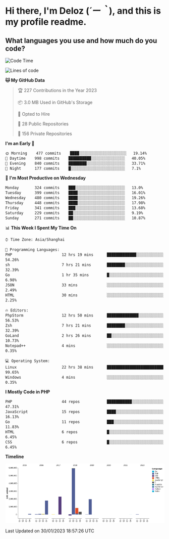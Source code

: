 # **Hi there, I'm Deloz (*´ー｀*), and this is my profile readme.**
<!--  [![Profile views](https://gpvc.arturio.dev/dank-del)](https://github.com/dank-del) -->
## **What languages you use and how much do you code?**

<!--START_SECTION:waka-->
![Code Time](http://img.shields.io/badge/Code%20Time-748%20hrs%2050%20mins-blue)

![Lines of code](https://img.shields.io/badge/From%20Hello%20World%20I%27ve%20Written-13%20Million%20lines%20of%20code-blue)

**🐱 My GitHub Data** 

> 🏆 227 Contributions in the Year 2023
 > 
> 📦 3.0 MB Used in GitHub's Storage 
 > 
> 💼 Opted to Hire
 > 
> 📜 28 Public Repositories 
 > 
> 🔑 156 Private Repositories  
 > 
**I'm an Early 🐤** 

```text
🌞 Morning    477 commits    ████░░░░░░░░░░░░░░░░░░░░░   19.14% 
🌆 Daytime    998 commits    ██████████░░░░░░░░░░░░░░░   40.05% 
🌃 Evening    840 commits    ████████░░░░░░░░░░░░░░░░░   33.71% 
🌙 Night      177 commits    █░░░░░░░░░░░░░░░░░░░░░░░░   7.1%

```
📅 **I'm Most Productive on Wednesday** 

```text
Monday       324 commits    ███░░░░░░░░░░░░░░░░░░░░░░   13.0% 
Tuesday      399 commits    ████░░░░░░░░░░░░░░░░░░░░░   16.01% 
Wednesday    480 commits    ████░░░░░░░░░░░░░░░░░░░░░   19.26% 
Thursday     448 commits    ████░░░░░░░░░░░░░░░░░░░░░   17.98% 
Friday       341 commits    ███░░░░░░░░░░░░░░░░░░░░░░   13.68% 
Saturday     229 commits    ██░░░░░░░░░░░░░░░░░░░░░░░   9.19% 
Sunday       271 commits    ██░░░░░░░░░░░░░░░░░░░░░░░   10.87%

```


📊 **This Week I Spent My Time On** 

```text
⌚︎ Time Zone: Asia/Shanghai

💬 Programming Languages: 
PHP                      12 hrs 19 mins      █████████████░░░░░░░░░░░░   54.26% 
sh                       7 hrs 21 mins       ████████░░░░░░░░░░░░░░░░░   32.39% 
Go                       1 hr 35 mins        █░░░░░░░░░░░░░░░░░░░░░░░░   6.98% 
JSON                     33 mins             ░░░░░░░░░░░░░░░░░░░░░░░░░   2.49% 
HTML                     30 mins             ░░░░░░░░░░░░░░░░░░░░░░░░░   2.25%

🔥 Editors: 
PhpStorm                 12 hrs 50 mins      ██████████████░░░░░░░░░░░   56.53% 
Zsh                      7 hrs 21 mins       ████████░░░░░░░░░░░░░░░░░   32.39% 
GoLand                   2 hrs 26 mins       ██░░░░░░░░░░░░░░░░░░░░░░░   10.73% 
Notepad++                4 mins              ░░░░░░░░░░░░░░░░░░░░░░░░░   0.35%

💻 Operating System: 
Linux                    22 hrs 38 mins      █████████████████████████   99.65% 
Windows                  4 mins              ░░░░░░░░░░░░░░░░░░░░░░░░░   0.35%

```

**I Mostly Code in PHP** 

```text
PHP                      44 repos            ███████████░░░░░░░░░░░░░░   47.31% 
JavaScript               15 repos            ████░░░░░░░░░░░░░░░░░░░░░   16.13% 
Go                       11 repos            ███░░░░░░░░░░░░░░░░░░░░░░   11.83% 
HTML                     6 repos             █░░░░░░░░░░░░░░░░░░░░░░░░   6.45% 
CSS                      6 repos             █░░░░░░░░░░░░░░░░░░░░░░░░   6.45%

```


**Timeline**

![Chart not found](https://raw.githubusercontent.com/deloz/deloz/main/charts/bar_graph.png) 


 Last Updated on 30/01/2023 18:57:26 UTC
<!--END_SECTION:waka-->
